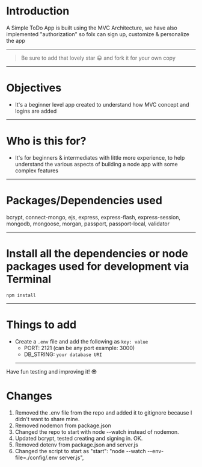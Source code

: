 # Introduction

A Simple ToDo App is built using the MVC Architecture, we have also implemented "authorization" so folx can sign up, customize & personalize the app

---

> Be sure to add that lovely star 😀 and fork it for your own copy

---

# Objectives

- It's a beginner level app created to understand how MVC concept and logins are added

---

# Who is this for?

- It's for beginners & intermediates with little more experience, to help understand the various aspects of building a node app with some complex features

---

# Packages/Dependencies used

bcrypt, connect-mongo, ejs, express, express-flash, express-session, mongodb, mongoose, morgan, passport, passport-local, validator

---

# Install all the dependencies or node packages used for development via Terminal

`npm install`

---

# Things to add

- Create a `.env` file and add the following as `key: value`
  - PORT: 2121 (can be any port example: 3000)
  - DB_STRING: `your database URI`
  ***

Have fun testing and improving it! 😎

# Changes

1. Removed the .env file from the repo and added it to gitignore because I didn't want to share mine.
2. Removed nodemon from package.json
3. Changed the repo to start with node --watch instead of nodemon.
4. Updated bcrypt, tested creating and signing in. OK.
5. Removed dotenv from package.json and server.js
6. Changed the script to start as "start": "node --watch --env-file=./config/.env server.js",
